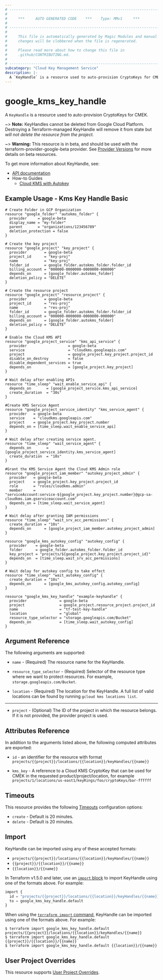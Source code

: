 ```yaml
---
# ----------------------------------------------------------------------------
#
#     ***     AUTO GENERATED CODE    ***    Type: MMv1     ***
#
# ----------------------------------------------------------------------------
#
#     This file is automatically generated by Magic Modules and manual
#     changes will be clobbered when the file is regenerated.
#
#     Please read more about how to change this file in
#     .github/CONTRIBUTING.md.
#
# ----------------------------------------------------------------------------
subcategory: "Cloud Key Management Service"
description: |-
  A `KeyHandle` is a resource used to auto-provision CryptoKeys for CMEK.
---
```


# google_kms_key_handle

A `KeyHandle` is a resource used to auto-provision CryptoKeys for CMEK.


~> **Note:** KeyHandles cannot be deleted from Google Cloud Platform.
Destroying a Terraform-managed KeyHandle will remove it from state but
*will not delete the resource from the project.*

~> **Warning:** This resource is in beta, and should be used with the terraform-provider-google-beta provider.
See [Provider Versions](https://terraform.io/docs/providers/google/guides/provider_versions.html) for more details on beta resources.

To get more information about KeyHandle, see:

* [API documentation](https://cloud.google.com/kms/docs/reference/rest/v1/projects.locations.keyHandles)
* How-to Guides
    * [Cloud KMS with Autokey](https://cloud.google.com/kms/docs/kms-with-autokey)

## Example Usage - Kms Key Handle Basic


```hcl
# Create Folder in GCP Organization
resource "google_folder" "autokms_folder" {
  provider     = google-beta
  display_name = "my-folder"
  parent       = "organizations/123456789"
  deletion_protection = false
}

# Create the key project
resource "google_project" "key_project" {
  provider        = google-beta
  project_id      = "key-proj"
  name            = "key-proj"
  folder_id       = google_folder.autokms_folder.folder_id
  billing_account = "000000-0000000-0000000-000000"
  depends_on      = [google_folder.autokms_folder]
  deletion_policy = "DELETE"
}

# Create the resource project
resource "google_project" "resource_project" {
  provider        = google-beta
  project_id      = "res-proj"
  name            = "res-proj"
  folder_id       = google_folder.autokms_folder.folder_id
  billing_account = "000000-0000000-0000000-000000"
  depends_on      = [google_folder.autokms_folder]
  deletion_policy = "DELETE"
}

# Enable the Cloud KMS API
resource "google_project_service" "kms_api_service" {
  provider                   = google-beta
  service                    = "cloudkms.googleapis.com"
  project                    = google_project.key_project.project_id
  disable_on_destroy         = false
  disable_dependent_services = true
  depends_on                 = [google_project.key_project]
}

# Wait delay after enabling APIs
resource "time_sleep" "wait_enable_service_api" {
  depends_on       = [google_project_service.kms_api_service]
  create_duration  = "30s"
}

#Create KMS Service Agent
resource "google_project_service_identity" "kms_service_agent" {
  provider   = google-beta
  service    = "cloudkms.googleapis.com"
  project    = google_project.key_project.number
  depends_on = [time_sleep.wait_enable_service_api]
}

# Wait delay after creating service agent.
resource "time_sleep" "wait_service_agent" {
  depends_on       = [google_project_service_identity.kms_service_agent]
  create_duration  = "10s"
}

#Grant the KMS Service Agent the Cloud KMS Admin role
resource "google_project_iam_member" "autokey_project_admin" {
  provider   = google-beta
  project    = google_project.key_project.project_id
  role       = "roles/cloudkms.admin"
  member     = "serviceAccount:service-${google_project.key_project.number}@gcp-sa-cloudkms.iam.gserviceaccount.com"
  depends_on = [time_sleep.wait_service_agent]
}

# Wait delay after granting IAM permissions
resource "time_sleep" "wait_srv_acc_permissions" {
  create_duration = "10s"
  depends_on      = [google_project_iam_member.autokey_project_admin]
}

resource "google_kms_autokey_config" "autokey_config" {
  provider    = google-beta
  folder      = google_folder.autokms_folder.folder_id
  key_project = "projects/${google_project.key_project.project_id}"
  depends_on  = [time_sleep.wait_srv_acc_permissions]
}

# Wait delay for autokey config to take effect
resource "time_sleep" "wait_autokey_config" {
  create_duration = "10s"
  depends_on      = [google_kms_autokey_config.autokey_config]
}

resource "google_kms_key_handle" "example-keyhandle" {
  provider               = google-beta
  project                = google_project.resource_project.project_id
  name                   = "tf-test-key-handle" 
  location               = "global"
  resource_type_selector = "storage.googleapis.com/Bucket"
  depends_on             = [time_sleep.wait_autokey_config]
}
```

## Argument Reference

The following arguments are supported:


* `name` -
  (Required)
  The resource name for the KeyHandle.

* `resource_type_selector` -
  (Required)
  Selector of the resource type where we want to protect resources.
  For example, `storage.googleapis.com/Bucket`.

* `location` -
  (Required)
  The location for the KeyHandle.
  A full list of valid locations can be found by running `gcloud kms locations list`.


- - -


* `project` - (Optional) The ID of the project in which the resource belongs.
    If it is not provided, the provider project is used.


## Attributes Reference

In addition to the arguments listed above, the following computed attributes are exported:

* `id` - an identifier for the resource with format `projects/{{project}}/locations/{{location}}/keyHandles/{{name}}`

* `kms_key` -
  A reference to a Cloud KMS CryptoKey that can be used for CMEK in the requested
  product/project/location, for example
  `projects/1/locations/us-east1/keyRings/foo/cryptoKeys/bar-ffffff`


## Timeouts

This resource provides the following
[Timeouts](https://developer.hashicorp.com/terraform/plugin/sdkv2/resources/retries-and-customizable-timeouts) configuration options:

- `create` - Default is 20 minutes.
- `delete` - Default is 20 minutes.

## Import


KeyHandle can be imported using any of these accepted formats:

* `projects/{{project}}/locations/{{location}}/keyHandles/{{name}}`
* `{{project}}/{{location}}/{{name}}`
* `{{location}}/{{name}}`


In Terraform v1.5.0 and later, use an [`import` block](https://developer.hashicorp.com/terraform/language/import) to import KeyHandle using one of the formats above. For example:

```tf
import {
  id = "projects/{{project}}/locations/{{location}}/keyHandles/{{name}}"
  to = google_kms_key_handle.default
}
```

When using the [`terraform import` command](https://developer.hashicorp.com/terraform/cli/commands/import), KeyHandle can be imported using one of the formats above. For example:

```
$ terraform import google_kms_key_handle.default projects/{{project}}/locations/{{location}}/keyHandles/{{name}}
$ terraform import google_kms_key_handle.default {{project}}/{{location}}/{{name}}
$ terraform import google_kms_key_handle.default {{location}}/{{name}}
```

## User Project Overrides

This resource supports [User Project Overrides](https://registry.terraform.io/providers/hashicorp/google/latest/docs/guides/provider_reference#user_project_override).
